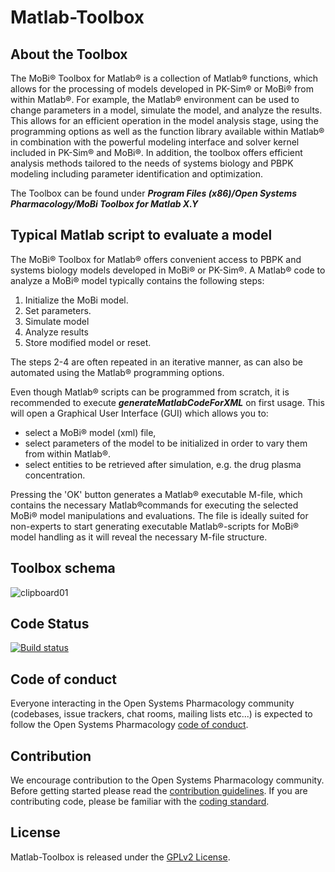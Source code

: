 # Matlab-Toolbox

## About the Toolbox
The MoBi® Toolbox for Matlab® is a collection of Matlab® functions, which allows for the processing of models developed in PK-Sim® or  MoBi® from within Matlab®. For example, the Matlab® environment can be used to change parameters in a model, simulate the model, and analyze the results. This allows for an efficient operation in the model analysis stage, using the programming options as well as the function library available within Matlab® in combination with the powerful modeling interface and solver kernel included in PK-Sim® and 
MoBi®. In addition, the toolbox offers efficient analysis methods tailored to the needs of systems biology and PBPK modeling including parameter identification and optimization. 

The Toolbox can be found under _**Program Files (x86)/Open Systems Pharmacology/MoBi Toolbox for Matlab X.Y**_

## Typical Matlab script to evaluate a model
The MoBi® Toolbox for Matlab® offers convenient access to PBPK and systems biology models developed in MoBi® or PK-Sim®.
A Matlab® code to analyze a MoBi® model typically contains the following steps:
1. Initialize the MoBi model.
2. Set parameters.
3. Simulate model
4. Analyze results
5. Store modified model or reset.

The steps 2-4 are often repeated in an iterative manner, as can also be automated
using the Matlab® programming options.

Even though Matlab® scripts can be programmed from scratch, it is recommended
to execute _**generateMatlabCodeForXML**_ on first usage. This will open a
Graphical User Interface (GUI) which allows you to:
- select a MoBi® model (xml) file,
- select parameters of the model to be initialized in order to vary them from within Matlab®.
- select entities to be retrieved after simulation, e.g. the drug plasma concentration.

Pressing the 'OK' button generates a Matlab® executable M-file, which contains the necessary Matlab®commands for executing the selected MoBi® model manipulations and evaluations.
The file is ideally suited for non-experts to start generating executable Matlab®-scripts for MoBi® model handling as it will reveal the necessary M-file structure.

## Toolbox schema
![clipboard01](https://cloud.githubusercontent.com/assets/25061876/24003370/9016e00e-0a63-11e7-8f69-ed6b952c6867.jpg)

## Code Status
[![Build status](https://ci.appveyor.com/api/projects/status/2pxt8se6bgjvrrh0/branch/master?svg=true&passingText=master%20-%20passing)](https://ci.appveyor.com/project/open-systems-pharmacology-ci/matlab-toolbox/branch/master)

## Code of conduct
Everyone interacting in the Open Systems Pharmacology community (codebases, issue trackers, chat rooms, mailing lists etc...) is expected to follow the Open Systems Pharmacology [code of conduct](https://github.com/Open-Systems-Pharmacology/Suite/blob/master/CODE_OF_CONDUCT.md).

## Contribution
We encourage contribution to the Open Systems Pharmacology community. Before getting started please read the [contribution guidelines](https://github.com/Open-Systems-Pharmacology/Suite/blob/master/CONTRIBUTING.md). If you are contributing code, please be familiar with the [coding standard](https://github.com/Open-Systems-Pharmacology/Suite/blob/master/CODING_STANDARD.md).

## License
Matlab-Toolbox is released under the [GPLv2 License](LICENSE).
